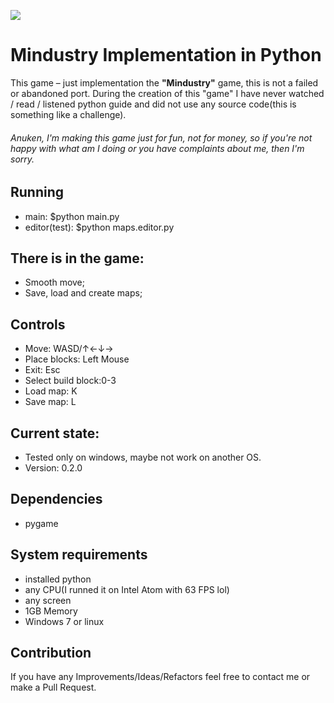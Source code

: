 ![ ](https://i.ibb.co/JBGg6Mx/splahh.png)
# Mindustry Implementation in Python
This game – just implementation the **"Mindustry"** game, this is not a failed or abandoned port.
During the creation of this "game" I have never watched / read / listened python guide and did not use any source code(this is something like a challenge).
###### Anuken, I'm making this game just for fun, not for money, so if you're not happy with what am I doing or you have complaints about me, then I'm sorry.

## Running
* main: $python main.py
* editor(test): $python maps.editor.py

## There is in the game:
* Smooth move;
* Save, load and create maps;

## Controls
* Move: WASD/↑←↓→
* Place blocks: Left Mouse
* Exit: Esc
* Select build block:0-3
* Load map: K
* Save map: L

## Current state:
* Tested only on windows, maybe not work on another OS.
* Version: 0.2.0

## Dependencies
* pygame

## System requirements
* installed python
* any CPU(I runned it on Intel Atom with 63 FPS lol)
* any screen
* 1GB Memory
* Windows 7 or linux

## Contribution
If you have any Improvements/Ideas/Refactors feel free to contact me or make a Pull Request.
